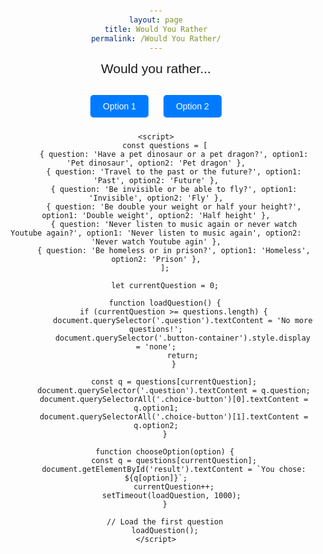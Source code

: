 ```yaml
---
layout: page
title: Would You Rather
permalink: /Would You Rather/
---
```



<head>
    <meta charset="UTF-8">
    <meta name="viewport" content="width=device-width, initial-scale=1.0">
    <title>Would You Rather Game</title>
    <style>
        body {
            font-family: Arial, sans-serif;
            text-align: center;
            padding: 20px;
        }
        .question {
            font-size: 1.5em;
            margin-bottom: 20px;
        }
        .button-container {
            margin-top: 20px;
        }
        .choice-button {
            background-color: #007bff;
            color: white;
            border: none;
            padding: 10px 20px;
            margin: 10px;
            font-size: 1em;
            cursor: pointer;
            border-radius: 5px;
        }
        .choice-button:hover {
            background-color: #0056b3;
        }
    </style>
</head>
<body>
    <div class="question">Would you rather...</div>
    <div class="button-container">
        <button class="choice-button" onclick="chooseOption('option1')">Option 1</button>
        <button class="choice-button" onclick="chooseOption('option2')">Option 2</button>
    </div>
    <div id="result"></div>

    <script>
        const questions = [
            { question: 'Have a pet dinosaur or a pet dragon?', option1: 'Pet dinosaur', option2: 'Pet dragon' },
            { question: 'Travel to the past or the future?', option1: 'Past', option2: 'Future' },
            { question: 'Be invisible or be able to fly?', option1: 'Invisible', option2: 'Fly' },
            { question: 'Be double your weight or half your height?', option1: 'Double weight', option2: 'Half height' },
            { question: 'Never listen to music again or never watch Youtube again?', option1: 'Never listen to music again', option2: 'Never watch Youtube agin' },
            { question: 'Be homeless or in prison?', option1: 'Homeless', option2: 'Prison' },
        ];

        let currentQuestion = 0;

        function loadQuestion() {
            if (currentQuestion >= questions.length) {
                document.querySelector('.question').textContent = 'No more questions!';
                document.querySelector('.button-container').style.display = 'none';
                return;
            }

            const q = questions[currentQuestion];
            document.querySelector('.question').textContent = q.question;
            document.querySelectorAll('.choice-button')[0].textContent = q.option1;
            document.querySelectorAll('.choice-button')[1].textContent = q.option2;
        }

        function chooseOption(option) {
            const q = questions[currentQuestion];
            document.getElementById('result').textContent = `You chose: ${q[option]}`;
            currentQuestion++;
            setTimeout(loadQuestion, 1000); 
        }

        // Load the first question
        loadQuestion();
    </script>
</body>
